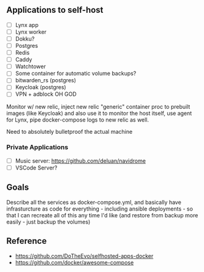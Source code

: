 ## Applications to self-host

- [ ] Lynx app
- [ ] Lynx worker
- [ ] Dokku?
- [ ] Postgres
- [ ] Redis
- [ ] Caddy
- [ ] Watchtower
- [ ] Some container for automatic volume backups?
- [ ] bitwarden_rs (postgres)
- [ ] Keycloak (postgres)
- [ ] VPN + adblock OH GOD

Monitor w/ new relic, inject new relic "generic" container proc to prebuilt images (like Keycloak) and also use it to monitor the host itself, use agent for Lynx, pipe docker-compose logs to new relic as well.

Need to absolutely bulletproof the actual machine

### Private Applications
- [ ] Music server: https://github.com/deluan/navidrome
- [ ] VSCode Server?

## Goals
Describe all the services as docker-compose.yml, and basically have infrasturcture as code for everything - including ansible deployments - so that I can recreate all of this any time I'd like (and restore from backup more easily - just backup the volumes)

## Reference
- https://github.com/DoTheEvo/selfhosted-apps-docker
- https://github.com/docker/awesome-compose
